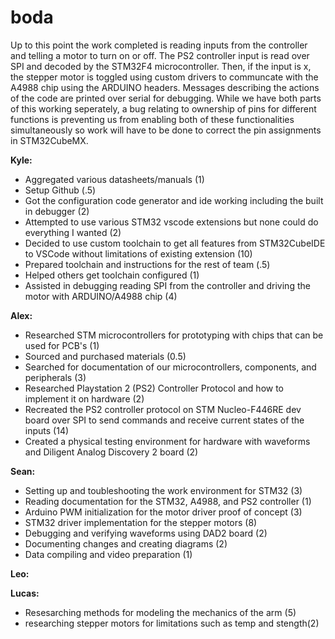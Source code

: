 # boda
Up to this point the work completed is reading inputs from the controller and telling a motor to turn on or off. The PS2 controller input is read over SPI and decoded by the STM32F4 microcontroller. Then, if the input is x, the stepper motor is toggled using custom drivers to communcate with the A4988 chip using the ARDUINO headers. Messages describing the actions of the code are printed over serial for debugging. While we have both parts of this working seperately, a bug relating to ownership of pins for different functions is preventing us from enabling both of these functionalities simultaneously so work will have to be done to correct the pin assignments in STM32CubeMX.

**Kyle:**
* Aggregated various datasheets/manuals (1)
* Setup Github (.5)
* Got the configuration code generator and ide working including the built in debugger (2)
* Attempted to use various STM32 vscode extensions but none could do everything I wanted (2)
* Decided to use custom toolchain to get all features from STM32CubeIDE to VSCode without limitations of existing extension (10)
* Prepared toolchain and instructions for the rest of team (.5)
* Helped others get toolchain configured (1)
* Assisted in debugging reading SPI from the controller and driving the motor with ARDUINO/A4988 chip (4)

**Alex:**
* Researched STM microcontrollers for prototyping with chips that can be used for PCB's (1)
* Sourced and purchased materials (0.5)
* Searched for documentation of our microcontrollers, components, and peripherals (3)
* Researched Playstation 2 (PS2) Controller Protocol and how to implement it on hardware (2)
* Recreated the PS2 controller protocol on STM Nucleo-F446RE dev board over SPI to send commands and receive current states of the inputs (14) 
* Created a physical testing environment for hardware with waveforms and Diligent Analog Discovery 2 board (2)

**Sean:**
* Setting up and toubleshooting the work environment for STM32 (3)
* Reading documentation for the STM32, A4988, and PS2 controller (1)
* Arduino PWM initialization for the motor driver proof of concept (3)
* STM32 driver implementation for the stepper motors (8)
* Debugging and verifying waveforms using DAD2 board (2)
* Documenting changes and creating diagrams (2)
* Data compiling and video preparation (1)
  


**Leo:**


**Lucas:**
* Resesarching methods for modeling the mechanics of the arm (5)
* researching stepper motors for limitations such as temp and stength(2)
